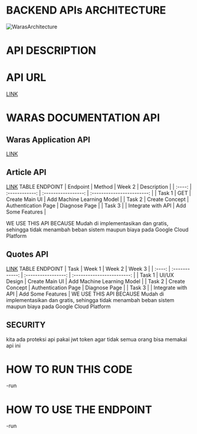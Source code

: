 # BACKEND APIs ARCHITECTURE 
![WarasArchitecture](https://github.com/yuliusius1/waras-bangkit-capstone-2022/blob/main/assets/cloud_architecture.png)
# API DESCRIPTION

# API URL
[LINK](https://data-waras-api-service-hgz3km73yq-et.a.run.app/)

# WARAS DOCUMENTATION API
## Waras Application API
[LINK](https://documenter.getpostman.com/view/21187908/Uz5CLHqp)

## Article API
[LINK](https://newsapi.org/docs/endpoints/everything)
TABLE ENDPOINT
|  Endpoint  |     Method	     |       Week 2        |           Description          |
| :----: | :------------: | :-----------------: | :------------------------: |
| Task 1 | GET   | Create Main UI      | Add Machine Learning Model |
| Task 2 | Create Concept | Authentication Page | Diagnose Page              |
| Task 3 |                | Integrate with API  | Add Some Features          |


WE USE THIS API BECAUSE Mudah di implementasikan dan gratis, sehingga tidak menambah beban sistem maupun biaya pada Google Cloud Platform

## Quotes API
[LINK](https://rapidapi.com/karanp41-eRiF1pYLK1P/api/world-of-quotes/)
TABLE ENDPOINT
|  Task  |     Week 1     |       Week 2        |            Week 3          |
| :----: | :------------: | :-----------------: | :------------------------: |
| Task 1 | UI/UX Design   | Create Main UI      | Add Machine Learning Model |
| Task 2 | Create Concept | Authentication Page | Diagnose Page              |
| Task 3 |                | Integrate with API  | Add Some Features          |
WE USE THIS API BECAUSE Mudah di implementasikan dan gratis, sehingga tidak menambah beban sistem maupun biaya pada Google Cloud Platform

## SECURITY
kita ada proteksi api pakai jwt token agar tidak semua orang bisa memakai api ini
# HOW TO RUN THIS CODE
-run 
# HOW TO USE THE ENDPOINT
-run
